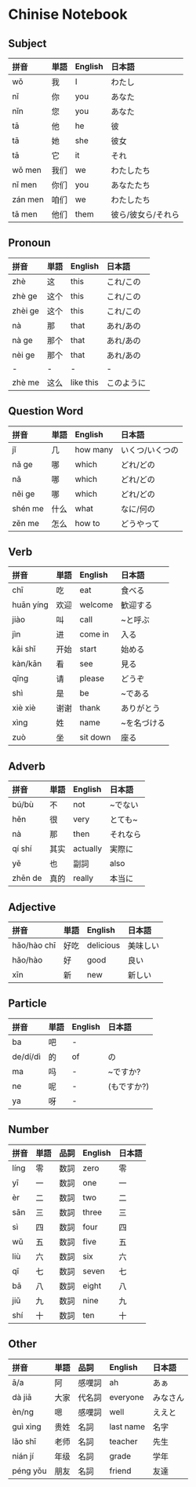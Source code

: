 # Chinise Notebook

## Subject

|拼音|単語|English|日本語|
|:--|:--|:--|:--|
|wǒ|我|I|わたし|
|nǐ|你|you|あなた|
|nǐn|您|you|あなた|
|tā|他|he|彼|
|tā|她|she|彼女|
|tā|它|it|それ|
|wǒ men|我们|we|わたしたち|
|nǐ men|你们|you|あなたたち|
|zán men|咱们|we|わたしたち|
|tā men|他们|them|彼ら/彼女ら/それら|

## Pronoun

|拼音|単語|English|日本語|
|:--|:--|:--|:--|
|zhè|这|this|これ/この|
|zhè ge|这个|this|これ/この|
|zhèi ge|这个|this|これ/この|
|nà|那|that|あれ/あの|
|nà ge|那个|that|あれ/あの|
|nèi ge|那个|that|あれ/あの|
|-|-|-|-|-|
|zhè me|这么|like this|このように|

## Question Word

|拼音|単語|English|日本語|
|:--|:--|:--|:--|
|jǐ|几|how many|いくつ/いくつの|
|nǎ ge|哪|which|どれ/どの|
|nǎ|哪|which|どれ/どの|
|něi ge|哪|which|どれ/どの|
|shén me|什么|what|なに/何の|
|zěn me|怎么|how to|どうやって|

## Verb

|拼音|単語|English|日本語|
|:--|:--|:--|:--|
|chī|吃|eat|食べる|
|huān yíng|欢迎|welcome|歓迎する|
|jiào|叫|call|~と呼ぶ|
|jìn|进|come in|入る|
|kāi shǐ|开始|start|始める|
|kàn/kān|看|see|見る|
|qǐng|请|please|どうぞ|
|shì|是|be|~である|
|xiè xiè|谢谢|thank|ありがとう|
|xìng|姓|name|~を名づける|
|zuò|坐|sit down|座る|

## Adverb

|拼音|単語|English|日本語|
|:--|:--|:--|:--|
|bú/bù|不|not|~でない|
|hěn|很|very|とても~|
|nà|那|then|それなら|
|qí shí|其实|actually|実際に|
|yě|也|副詞|also|~も|
|zhēn de|真的|really|本当に|

## Adjective

|拼音|単語|English|日本語|
|:--|:--|:--|:--|
|hǎo/hào chī|好吃|delicious|美味しい|
|hǎo/hào|好|good|良い|
|xīn|新|new|新しい|

## Particle

|拼音|単語|English|日本語|
|:--|:--|:--|:--|
|ba|吧|-||
|de/dí/dì|的|of|の|
|ma|吗|-|~ですか?|
|ne|呢|-|(もですか?)|
|ya|呀|-||

## Number

|拼音|単語|品詞|English|日本語|
|:--|:--|:--|:--|:--|
|líng|零|数詞|zero|零|
|yī|一|数詞|one|一|
|èr|二|数詞|two|二|
|sān|三|数詞|three|三|
|sì|四|数詞|four|四|
|wǔ|五|数詞|five|五|
|liù|六|数詞|six|六|
|qī|七|数詞|seven|七|
|bā|八|数詞|eight|八|
|jiǔ|九|数詞|nine|九|
|shí|十|数詞|ten|十|

## Other

|拼音|単語|品詞|English|日本語|
|:--|:--|:--|:--|:--|
|ā/a|阿|感嘆詞|ah|あぁ|
|dà jiā|大家|代名詞|everyone|みなさん|
|èn/ng|嗯|感嘆詞|well|ええと|
|guì xìng|贵姓|名詞|last name|名字|
|lǎo shī|老师|名詞|teacher|先生|
|nián jí|年级|名詞|grade|学年|
|péng yǒu|朋友|名詞|friend|友達|
